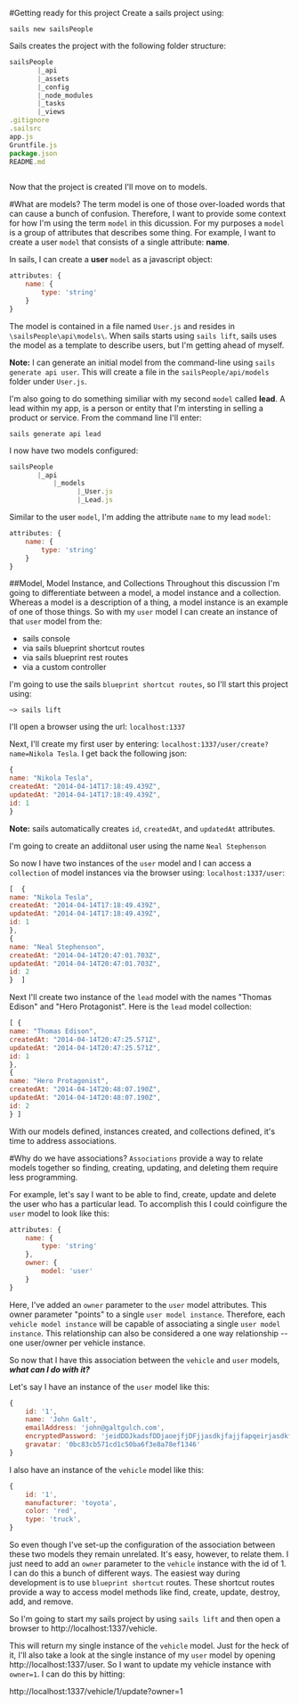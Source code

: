 #Getting ready for this project
Create a sails project using:

`sails new sailsPeople`

Sails creates the project with the following folder structure:

```javascript
sailsPeople
       |_api
       |_assets
       |_config
       |_node_modules
       |_tasks
       |_views                
.gitignore
.sailsrc
app.js
Gruntfile.js
package.json
README.md
                
```

Now that the project is created I'll move on to models.

#What are models?
The term model is one of those over-loaded words that can cause a bunch of confusion.  Therefore, I want to provide some context for how I'm using the term `model` in this dicussion.  For my purposes a `model` is a group of attributes that describes some thing.  For example, I want to create a user `model` that consists of a single attribute:  **name**.

In sails, I can create a **user** `model` as a javascript object:

```javascript
attributes: {
	name: {
		type: 'string'	}}
```

The model is contained in a file named `User.js` and resides in `\sailsPeople\api\models\`. When sails starts using `sails lift`, sails uses the model as a template to describe users, but I'm getting ahead of myself.

 **Note:** I can generate an initial model from the command-line using `sails generate api user`.  This will create a file in the `sailsPeople/api/models` folder under `User.js`.

I'm also going to do something similiar with my second `model` called **lead**.  A lead within my app, is a person or entity that I'm intersting in selling a product or service.  From the command line I'll enter:

 `sails generate api lead` 
 
 I now have two models configured:

```javascript
sailsPeople
       |_api
           |_models
                 |_User.js
                 |_Lead.js
```

Similar to the user `model`, I'm adding the attribute `name` to my lead `model`:

```javascript
attributes: {
	name: {
		type: 'string'	}}
```

##Model, Model Instance, and Collections
Throughout this discussion I'm going to differentiate between a model, a model instance and a  collection.  Whereas a model is a description of a thing, a model instance is an example of one of those things.  So with my `user` model I can create an instance of that `user` model from the:

- sails console
- via sails blueprint shortcut routes
- via sails blueprint rest routes
- via a custom controller

I'm going to use the sails `blueprint shortcut routes`, so I'll start this project using:

 `~> sails lift`
 
I'll open a browser using the url: `localhost:1337`

Next, I'll create my first user by entering: `localhost:1337/user/create?name=Nikola Tesla`.  I get back the following json:

```javascript
{
name: "Nikola Tesla",
createdAt: "2014-04-14T17:18:49.439Z",
updatedAt: "2014-04-14T17:18:49.439Z",
id: 1
}
```

**Note:** sails automatically creates `id`, `createdAt`, and `updatedAt` attributes.

I'm going to create an addiitonal user using the name `Neal Stephenson`

So now I have two instances of the `user` model and I can access a `collection` of model instances via the browser using: `localhost:1337/user`:

```javascript
[  {
name: "Nikola Tesla",
createdAt: "2014-04-14T17:18:49.439Z",
updatedAt: "2014-04-14T17:18:49.439Z",
id: 1
},
{
name: "Neal Stephenson",
createdAt: "2014-04-14T20:47:01.703Z",
updatedAt: "2014-04-14T20:47:01.703Z",
id: 2
}  ]
```
Next I'll create two instance of the `lead` model with the names "Thomas Edison" and 
"Hero Protagonist".  Here is the `lead` model collection:

```javascript
[ {
name: "Thomas Edison",
createdAt: "2014-04-14T20:47:25.571Z",
updatedAt: "2014-04-14T20:47:25.571Z",
id: 1
},
{
name: "Hero Protagonist",
createdAt: "2014-04-14T20:48:07.190Z",
updatedAt: "2014-04-14T20:48:07.190Z",
id: 2
} ]
```

With our models defined, instances created, and collections defined, it's time to address associations.

#Why do we have associations?
`Associations` provide a way to relate models together so finding, creating, updating, and deleting them require less programming.  

For example, let's say I want to be able to find, create, update and delete the user who has a particular lead.  To accomplish this I could coinfigure the `user` model to look like this:
 
```javascript
attributes: {
	name: {
		type: 'string'	},
	owner: {
		model: 'user'	}
}
```

Here, I've added an `owner` parameter to the `user` model attributes.  This owner parameter "points" to a single  `user model instance`.    Therefore, each `vehicle model instance` will be capable of associating a single `user model instance`.  This relationship can also be considered a one way relationship -- one user/owner per vehicle instance.

So now that I have this association between the `vehicle` and `user` models, **_what can I do with it?_**

Let's say I have an instance of the `user` model like this: 

```javascript
{
	id: '1',
	name: 'John Galt',
	emailAddress: 'john@galtgulch.com',
	encryptedPassword: 'jeidDDJkadsfDDjaoejfjDFjjasdkjfajjfapqeirjasdkfjdfjdf',
	gravatar: '0bc83cb571cd1c50ba6f3e8a78ef1346'}
```

I also have an instance of the `vehicle` model like this:

```javascript
{
	id: '1',
	manufacturer: 'toyota',
	color: 'red',
	type: 'truck',
}
```

So even though I've set-up the configuration of the association between these two models they remain unrelated.  It's easy, however, to relate them.  I just need to add an `owner` parameter to the `vehicle` instance with the id of 1. I can do this a bunch of different ways.  The easiest way during development is to use `blueprint shortcut` routes.  These shortcut routes provide a way to access model methods like find, create, update, destroy, add, and remove.  

So I'm going to start my sails project by using `sails lift` and then open a browser to http://localhost:1337/vehicle.

This will return my single instance of the `vehicle` model.  Just for the heck of it, I'll also take a look at the single instance of my `user` model by opening http://localhost:1337/user.  So I want to update my vehicle instance with `owner=1`.  I can do this by hitting:

http://localhost:1337/vehicle/1/update?owner=1

	